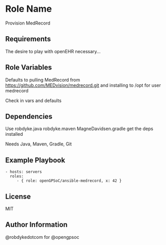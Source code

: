 Role Name
========

Provision MedRecord

Requirements
------------

The desire to play with openEHR necessary...

Role Variables
--------------

Defaults to pulling MedRecord from https://github.com/MEDvision/medrecord.git and installing to /opt for user medrecord

Check in vars and defaults

Dependencies
------------

Use robdyke.java robdyke.maven MagneDavidsen.gradle get the deps installed

Needs Java, Maven, Gradle, Git

Example Playbook
-------------------------

    - hosts: servers
      roles:
         - { role: openGPSoC/ansible-medrecord, x: 42 }

License
-------

MIT

Author Information
------------------

@robdykedotcom for @opengpsoc
